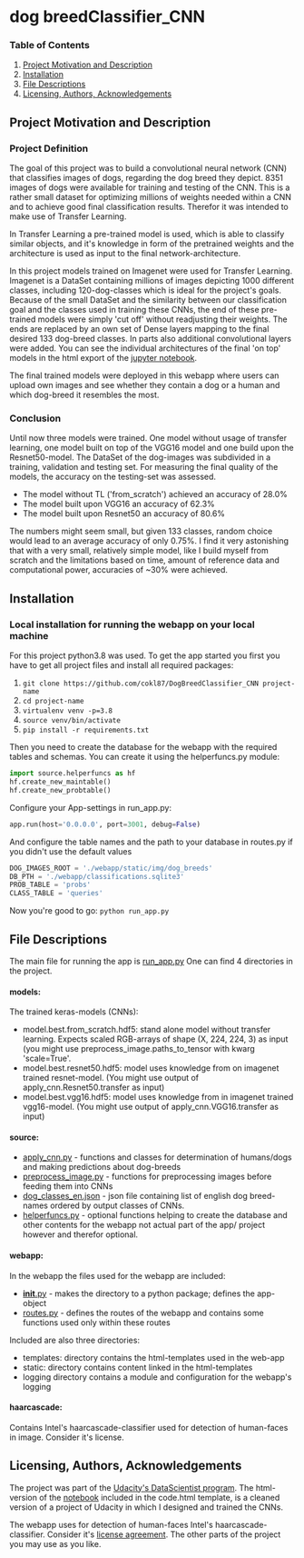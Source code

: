 # dog breedClassifier_CNN

### Table of Contents
1. [Project Motivation and Description](#project-motivation-and-description)
2. [Installation](#installation)
3. [File Descriptions](#file-descriptions)
4. [Licensing, Authors, Acknowledgements](#licensing-authors-acknowledgements)


## Project Motivation and Description

### Project Definition
The goal of this project was to build a convolutional neural network (CNN) that classifies images of dogs, regarding the 
dog breed they depict. 8351 images of dogs were available for training and testing of the CNN. This is a rather small 
dataset for optimizing millions of weights needed within a CNN and to achieve good final classification results. 
Therefor it was intended to make use of Transfer Learning.

In Transfer Learning a pre-trained model is used, which is able to classify similar objects, and it's 
knowledge in form of the pretrained weights and the architecture is used as input to the final network-architecture. 

In this project models trained on Imagenet were used for Transfer Learning. Imagenet is a DataSet containing millions 
of images depicting 1000 different classes, including 120-dog-classes which is ideal for the project's goals.
Because of the small DataSet and the similarity between our classification goal and the classes used in training these
CNNs, the end of these pre-trained models were simply 'cut off' without readjusting their weights. The ends are replaced 
by an own set of Dense layers mapping to the final desired 133 dog-breed classes. In parts also additional convolutional 
layers were added. You can see the individual architectures of the final 'on top' models in the html export of the 
[jupyter notebook](./webapp/static/notebook/notebook.html).

The final trained models were deployed in this webapp where users can upload own images and see whether they contain a
dog or a human and which dog-breed it resembles the most.

### Conclusion
Until now three models were trained. One model without usage of transfer learning, one model built on top of the
VGG16 model and one build upon the Resnet50-model. The DataSet of the dog-images was subdivided in a training, 
validation and testing set. For measuring the final quality of the models, the accuracy on the testing-set was assessed.
* The model without TL ('from_scratch') achieved an accuracy of 28.0%
* The model built upon VGG16 an accuracy of 62.3%
* The model built upon Resnet50 an accuracy of 80.6%

The numbers might seem small, but given 133 classes, random choice would lead to an average accuracy of only
0.75%. I find it very astonishing that with a very small, relatively simple model, like I build myself from scratch 
and the limitations based on time, amount of reference data and computational power, accuracies of ~30% were 
achieved.


## Installation
### Local installation for running the webapp on your local machine
For this project python3.8 was used. To get the app started you first you have to get all project files and install 
all required packages:
1. `git clone https://github.com/cokl87/DogBreedClassifier_CNN project-name`
2. `cd project-name`
3. `virtualenv venv -p=3.8`
4. `source venv/bin/activate`
5. `pip install -r requirements.txt`

Then you need to create the database for the webapp with the required tables and schemas. You can create it using the 
helperfuncs.py module:
```python
import source.helperfuncs as hf
hf.create_new_maintable()
hf.create_new_probtable()
```

Configure your App-settings in run_app.py:
```python
app.run(host='0.0.0.0', port=3001, debug=False)
```

And configure the table names and the path to your database in routes.py if you didn't use the default values
```python
DOG_IMAGES_ROOT = './webapp/static/img/dog_breeds'
DB_PTH = './webapp/classifications.sqlite3'
PROB_TABLE = 'probs'
CLASS_TABLE = 'queries'
```

Now you're good to go: `python run_app.py`


## File Descriptions
The main file for running the app is [run_app.py](./run_app.py)
One can find 4 directories in the project.

#### models:
The trained keras-models (CNNs):
* model.best.from_scratch.hdf5: stand alone model without transfer learning. Expects scaled RGB-arrays of shape 
(X, 224, 224, 3) as input (you might use preprocess_image.paths_to_tensor with kwarg 'scale=True'.
* model.best.resnet50.hdf5: model uses knowledge from on imagenet trained resnet-model. (You might use output of 
apply_cnn.Resnet50.transfer as input)
* model.best.vgg16.hdf5: model uses knowledge from in imagenet trained vgg16-model. (You might use output of 
apply_cnn.VGG16.transfer as input)

#### source:
* [apply_cnn.py](./source/apply_cnn.py) - functions and classes for determination of humans/dogs and making predictions 
about dog-breeds
* [preprocess_image.py](./source/preprocess_image.py) - functions for preprocessing images before feeding them into CNNs
* [dog_classes_en.json](./source/dog_classes_en.json) - json file containing list of english dog breed-names ordered by 
output classes of CNNs. 
* [helperfuncs.py](./source/helperfuncs.py) - optional functions helping to create the database and other contents for
the webapp not actual part of the app/ project however and therefor optional.

<!--
* [log_config.py](./source/log_config.py) - includes function for configuration of logging module
* [logging.json](./source/logging.json) - json file where loggers, handlers and formatters are defined
-->

#### webapp:
In the webapp the files used for the webapp are included:
* [__init__.py](./webapp/__init__.py) - makes the directory to a python package; defines the app-object
* [routes.py](./webapp/routes.py) - defines the routes of the webapp and contains some functions used only within these routes

Included are also three directories:
* templates: directory contains the html-templates used in the web-app
* static: directory contains content linked in the html-templates
* logging directory contains a module and configuration for the webapp's logging

#### haarcascade:
Contains Intel's haarcascade-classifier used for detection of human-faces in image. Consider it's license.


## Licensing, Authors, Acknowledgements
The project was part of the [Udacity's DataScientist program](https://www.udacity.com/course/data-scientist-nanodegree--nd025).
The html-version of the [notebook](./webapp/static/notebook) included in the code.html template, is a cleaned version 
of a project of Udacity in which I designed and trained the CNNs.

The webapp uses for detection of human-faces Intel's haarcascade-classifier. Consider it's 
[license agreement](./haarcascade/haarcascade_frontalface_alt.xml).
The other parts of the project you may use as you like.
